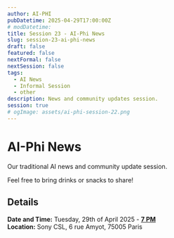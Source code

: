 ```yaml
---
author: AI-PHI
pubDatetime: 2025-04-29T17:00:00Z
# modDatetime:
title: Session 23 - AI-Phi News
slug: session-23-ai-phi-news
draft: false
featured: false
nextFormal: false
nextSession: false
tags:
  - AI News
  - Informal Session
  - other
description: News and community updates session.
session: true
# ogImage: assets/ai-phi-session-22.png
---
```


# AI-Phi News

Our traditional AI news and community update session.

Feel free to bring drinks or snacks to share!

<!-- PDF: AI-PHI-23-Preamble.pdf | title: News and updates from an informal session | type: news -->

## Details

**Date and Time:** Tuesday, 29th of April 2025 - <u>**7 PM**</u>  
**Location:** Sony CSL, 6 rue Amyot, 75005 Paris
